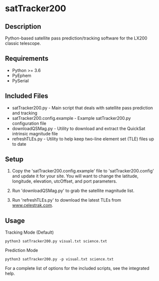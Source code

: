 satTracker200
=============

Description
-----------
Python-based satellite pass prediction/tracking software for the LX200 classic telescope.

Requirements
------------
 * Python >= 3.6
 * PyEphem
 * PySerial
 
Included Files
--------------
 * satTracker200.py - Main script that deals with satellite pass prediction and tracking
 * satTracker200.config.example - Example satTracker200.py configuration file
 * downloadQSMag.py - Utility to download and extract the QuickSat intrinsic magnitude file
 * refreshTLEs.py - Utility to help keep two-line element set (TLE) files up to date

Setup
-----
 1) Copy the 'satTracker200.config.example' file to 'satTracker200.config' and update it for your site.  You will want to change the latitude, longitude, elevation, utcOffset, and port parameters.
 
 2) Run 'downloadQSMag.py' to grab the satellite magnitude list.
 
 3) Run 'refreshTLEs.py' to download the latest TLEs from www.celestrak.com.

Usage
-----
Tracking Mode (Default)

    python3 satTracker200.py visual.txt science.txt

Prediction Mode

    python3 satTracker200.py -p visual.txt science.txt

For a complete list of options for the included scripts, see the integrated help.
